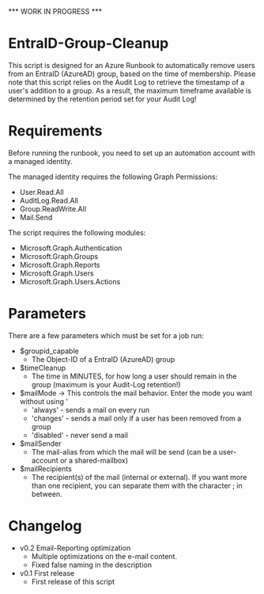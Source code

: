 *** WORK IN PROGRESS ***

# EntraID-Group-Cleanup
This script is designed for an Azure Runbook to automatically remove users from an EntraID (AzureAD) group, based on the time of membership.
Please note that this script relies on the Audit Log to retrieve the timestamp of a user's addition to a group. As a result, the maximum timeframe available is determined by the retention period set for your Audit Log!

# Requirements
Before running the runbook, you need to set up an automation account with a managed identity.

The managed identity requires the following Graph Permissions:
   - User.Read.All
   - AuditLog.Read.All
   - Group.ReadWrite.All
   - Mail.Send

The script requires the following modules:
   - Microsoft.Graph.Authentication
   - Microsoft.Graph.Groups
   - Microsoft.Graph.Reports
   - Microsoft.Graph.Users
   - Microsoft.Graph.Users.Actions

# Parameters
There are a few parameters which must be set for a job run:
- $groupid_capable
  - The Object-ID of a EntraID (AzureAD) group
- $timeCleanup 
  - The time in MINUTES, for how long a user should remain in the group (maximum is your Audit-Log retention!)
- $mailMode -> This controls the mail behavior. Enter the mode you want without using '
  - 'always' - sends a mail on every run
  - 'changes' - sends a mail only if a user has been removed from a group
  - 'disabled' - never send a mail
- $mailSender
  - The mail-alias from which the mail will be send (can be a user-account or a shared-mailbox)
- $mailRecipients
  - The recipient(s) of the mail (internal or external). If you want more than one recipient, you can separate them with the character ; in between.


# Changelog
- v0.2 Email-Reporting optimization
  - Multiple optimizations on the e-mail content.
  - Fixed false naming in the description
- v0.1 First release
  - First release of this script
